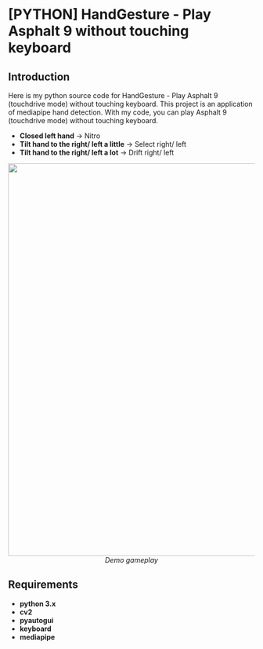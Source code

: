 # [PYTHON] HandGesture - Play Asphalt 9 without touching keyboard
## Introduction
Here is my python source code for HandGesture - Play Asphalt 9 (touchdrive mode) without touching keyboard. This project is an application of mediapipe hand detection. With my code, you can play Asphalt 9 (touchdrive mode) without touching keyboard.

- **Closed left hand** -> Nitro
- **Tilt hand to the right/ left a little** -> Select right/ left
- **Tilt hand to the right/ left a lot** -> Drift right/ left

<p align="center">
  <img src="video/2023-04-24 20-05-10 - VEED.mp4" width=800><br/>
  <i>Demo gameplay</i>
</p>

## Requirements

* **python 3.x**
* **cv2**
* **pyautogui**
* **keyboard**
* **mediapipe**
